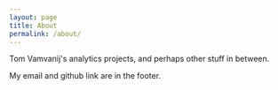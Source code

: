 ```yaml
---
layout: page
title: About
permalink: /about/
---
```


Tom Vamvanij's analytics projects, and perhaps other stuff in between.

My email and github link are in the footer.
